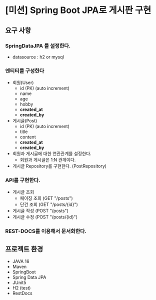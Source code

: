 # [미션] Spring Boot JPA로 게시판 구현

## 요구 사항

### SpringDataJPA 를 설정한다.

- datasource : h2 or mysql

### 엔티티를 구성한다

- 회원(User)
  - id (PK) (auto increment)
  - name
  - age
  - hobby
  - **created_at**
  - **created_by**
- 게시글(Post)
  - id (PK) (auto increment)
  - title
  - content
  - **created_at**
  - **created_by**
- 회원과 게시글에 대한 연관관계를 설정한다.
  - 회원과 게시글은 1:N 관계이다.
- 게시글 Repository를 구현한다. (PostRepository)

### API를 구현한다.

- 게시글 조회
  - 페이징 조회 (GET "/posts")
  - 단건 조회 (GET "/posts/{id}")
- 게시글 작성 (POST "/posts")
- 게시글 수정 (POST "/posts/{id}")

### REST-DOCS를 이용해서 문서화한다.

## 프로젝트 환경

- JAVA 16
- Maven
- SpringBoot
- Spring Data JPA
- JUnit5
- H2 (test)
- RestDocs
